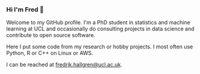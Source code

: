 ### Hi I'm Fred 👋

<!--
**cfjhallgren/cfjhallgren** is a ✨ _special_ ✨ repository because its `README.md` (this file) appears on your GitHub profile. -->

Welcome to my GitHub profile. I'm a PhD student in statistics and machine learning at UCL and occasionally do consulting projects in data science and contribute to open source software.

Here I put some code from my research or hobby projects. I most often use Python, R or C++ on Linux or AWS.

I can be reached at fredrik.hallgren@ucl.ac.uk.
